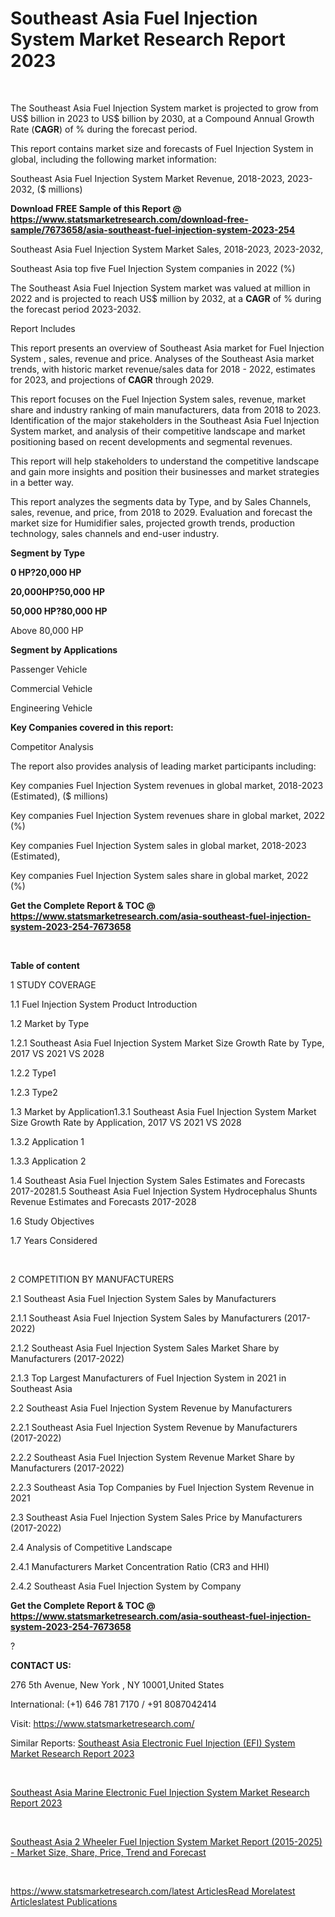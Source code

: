 <h1>Southeast Asia Fuel Injection System Market Research Report 2023</h1><br/><p>The Southeast Asia Fuel Injection System market is projected to grow from US$ billion in 2023 to US$ billion by 2030, at a Compound Annual Growth Rate (<strong>CAGR</strong>) of % during the forecast period.</p>
 
 
 
 <p>This report contains market size and forecasts of Fuel Injection System in global, including the following market information:</p>
 
 
 
 <p>Southeast Asia Fuel Injection System Market Revenue, 2018-2023, 2023-2032, ($ millions)</p>
 
 
 
 <p><strong>Download FREE Sample of this Report @ <a href="https://www.statsmarketresearch.com/download-free-sample/7673658/asia-southeast-fuel-injection-system-2023-254">https://www.statsmarketresearch.com/download-free-sample/7673658/asia-southeast-fuel-injection-system-2023-254</a></strong></p>
 
 
 
 <p>Southeast Asia Fuel Injection System Market Sales, 2018-2023, 2023-2032,</p>
 
 
 
 <p>Southeast Asia top five Fuel Injection System companies in 2022 (%)</p>
 
 
 
 <p>The Southeast Asia Fuel Injection System market was valued at million in 2022 and is projected to reach US$ million by 2032, at a <strong>CAGR</strong> of % during the forecast period 2023-2032.</p>
 
 
 
 <p>Report Includes</p>
 
 
 
 <p>This report presents an overview of Southeast Asia market for Fuel Injection System , sales, revenue and price. Analyses of the Southeast Asia market trends, with historic market revenue/sales data for 2018 - 2022, estimates for 2023, and projections of <strong>CAGR</strong> through 2029.</p>
 
 
 
 <p>This report focuses on the Fuel Injection System sales, revenue, market share and industry ranking of main manufacturers, data from 2018 to 2023. Identification of the major stakeholders in the Southeast Asia Fuel Injection System market, and analysis of their competitive landscape and market positioning based on recent developments and segmental revenues.</p>
 
 
 
 <p>This report will help stakeholders to understand the competitive landscape and gain more insights and position their businesses and market strategies in a better way.</p>
 
 
 
 <p>This report analyzes the segments data by Type, and by Sales Channels, sales, revenue, and price, from 2018 to 2029. Evaluation and forecast the market size for Humidifier sales, projected growth trends, production technology, sales channels and end-user industry.</p>
 
 
 
 <p><strong>Segment by Type</strong></p>
 
 
 
 <p><strong>0 HP?20,000 HP</strong></p>
 
 
 
 <p><strong>20,000HP?50,000 HP</strong></p>
 
 
 
 <p><strong>50,000 HP?80,000 HP</strong></p>
 
 
 
 <p>Above 80,000 HP</p>
 
 
 
 <p><strong>Segment <strong><strong>by Applications</strong></strong></strong></p>
 
 
 
 <p>Passenger Vehicle</p>
 
 
 
 <p>Commercial Vehicle</p>
 
 
 
 <p>Engineering Vehicle</p>
 
 
 
 <p><strong>Key Companies covered in this report:</strong></p>
 
 
 
 <p>Competitor Analysis</p>
 
 
 
 <p>The report also provides analysis of leading market participants including:</p>
 
 
 
 <p>Key companies Fuel Injection System revenues in global market, 2018-2023 (Estimated), ($ millions)</p>
 
 
 
 <p>Key companies Fuel Injection System revenues share in global market, 2022 (%)</p>
 
 
 
 <p>Key companies Fuel Injection System sales in global market, 2018-2023 (Estimated),</p>
 
 
 
 <p>Key companies Fuel Injection System sales share in global market, 2022 (%)</p>
 
 
 
 <div><b>Get the Complete Report & TOC @ <a href="https://www.statsmarketresearch.com/asia-southeast-fuel-injection-system-2023-254-7673658">https://www.statsmarketresearch.com/asia-southeast-fuel-injection-system-2023-254-7673658</a></b></div>
 
 
 
 <p><br />
 
 <b>Table of content</b></p>
 
 
 
 <p>1 STUDY COVERAGE<br />
 
 1.1 Fuel Injection System Product Introduction<br />
 
 1.2 Market by Type<br />
 
 1.2.1 Southeast Asia Fuel Injection System Market Size Growth Rate by Type, 2017 VS 2021 VS 2028<br />
 
 1.2.2 Type1<br />
 
 1.2.3 Type2<br />
 
 1.3 Market by Application1.3.1 Southeast Asia Fuel Injection System Market Size Growth Rate by Application, 2017 VS 2021 VS 2028<br />
 
 1.3.2 Application 1<br />
 
 1.3.3 Application 2<br />
 
 1.4 Southeast Asia Fuel Injection System Sales Estimates and Forecasts 2017-20281.5 Southeast Asia Fuel Injection System Hydrocephalus Shunts Revenue Estimates and Forecasts 2017-2028<br />
 
 1.6 Study Objectives<br />
 
 1.7 Years Considered<br />
 
 <br />
 
 2 COMPETITION BY MANUFACTURERS<br />
 
 2.1 Southeast Asia Fuel Injection System Sales by Manufacturers<br />
 
 2.1.1 Southeast Asia Fuel Injection System Sales by Manufacturers (2017-2022)<br />
 
 2.1.2 Southeast Asia Fuel Injection System Sales Market Share by Manufacturers (2017-2022)<br />
 
 2.1.3 Top Largest Manufacturers of Fuel Injection System in 2021 in Southeast Asia<br />
 
 2.2 Southeast Asia Fuel Injection System Revenue by Manufacturers<br />
 
 2.2.1 Southeast Asia Fuel Injection System Revenue by Manufacturers (2017-2022)<br />
 
 2.2.2 Southeast Asia Fuel Injection System Revenue Market Share by Manufacturers (2017-2022)<br />
 
 2.2.3 Southeast Asia Top Companies by Fuel Injection System Revenue in 2021<br />
 
 2.3 Southeast Asia Fuel Injection System Sales Price by Manufacturers (2017-2022)<br />
 
 2.4 Analysis of Competitive Landscape<br />
 
 2.4.1 Manufacturers Market Concentration Ratio (CR3 and HHI)<br />
 
 2.4.2 Southeast Asia Fuel Injection System by Company</p>
 
 
 
 <div><b>Get the Complete Report & TOC @ <a href="https://www.statsmarketresearch.com/asia-southeast-fuel-injection-system-2023-254-7673658">https://www.statsmarketresearch.com/asia-southeast-fuel-injection-system-2023-254-7673658</a></b></div>
 
 
 
 <p>? </p>
 
 
 
 <p><b>CONTACT US:</b><br />
 
 276 5th Avenue, New York , NY 10001,United States<br />
 
 International: (+1) 646 781 7170 / +91 8087042414<br />
 
 Visit: <a href="https://www.statsmarketresearch.com/">https://www.statsmarketresearch.com/</a><br />
 
 Similar Reports: <a href="https://www.statsmarketresearch.com/asia-southeast-fuel-injection-system-2023-254-7673658">Southeast Asia Electronic Fuel Injection (EFI) System Market Research Report 2023</a><br />
 
 <br />
 
 <a href="https://www.statsmarketresearch.com/asia-southeast-fuel-injection-system-2023-254-7673658">Southeast Asia Marine Electronic Fuel Injection System Market Research Report 2023</a><br />
 
 <br />
 
 <a href="https://www.statsmarketresearch.com/asia-southeast-fuel-injection-system-2023-254-7673658">Southeast Asia 2 Wheeler Fuel Injection System Market Report (2015-2025) - Market Size, Share, Price, Trend and Forecast</a><br />
 
 <br />
 
 <a href="https://gyeongbokgung.com">https://www.statsmarketresearch.com/</a><a href="https://hallyeomaritime.com">latest Articles</a><a href="https://jingwansa.com">Read More</a><a href="https://nguoiviet.jp/">latest Articles</a><a href="https://www.intelmarketresearch.com/">latest Publications</a></p>